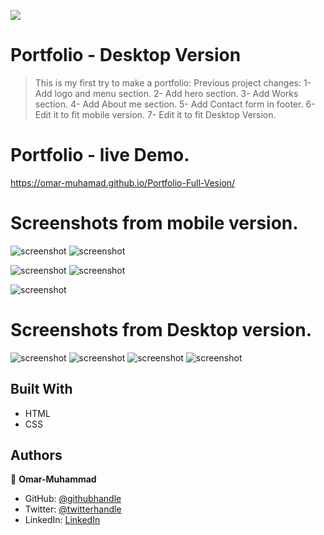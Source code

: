 ![](https://img.shields.io/badge/Microverse-blueviolet)

# Portfolio - Desktop Version

> This is my first try to make a portfolio:
  Previous project changes:
    1- Add logo and menu section.
    2- Add hero section.
    3- Add Works section.
    4- Add About me section.
    5- Add Contact form in footer.
    6- Edit it to fit mobile version.
    7- Edit it to fit Desktop Version.

# Portfolio - live Demo.
  https://omar-muhamad.github.io/Portfolio-Full-Vesion/ 


# Screenshots from mobile version.

  ![screenshot](./images/Screenshot-portfolio.png)  ![screenshot](./images/Screenshot-Works-section.png)
  
  ![screenshot](./images/Screenshot-About-me-section-p1.png)  ![screenshot](./images/Screenshot-About-me-section-p2.png)

  ![screenshot](./images/Screenshot-contact-form.png)

# Screenshots from Desktop version.

  ![screenshot](./images/Screenshot-Desktop-Version.png)
  ![screenshot](./images/Screenshot-Desktop-Version-1.png)
  ![screenshot](./images/Screenshot-Desktop-Version-2.png)
  ![screenshot](./images/Screenshot-Desktop-Version-3.png)
  

## Built With

- HTML
- CSS


## Authors

👤 **Omar-Muhammad**

- GitHub: [@githubhandle](https://github.com/Omar-Muhamad)
- Twitter: [@twitterhandle](https://twitter.com/Eng_OmarMuhamad)
- LinkedIn: [LinkedIn](https://www.linkedin.com/in/eng-omarmuhammad/)
